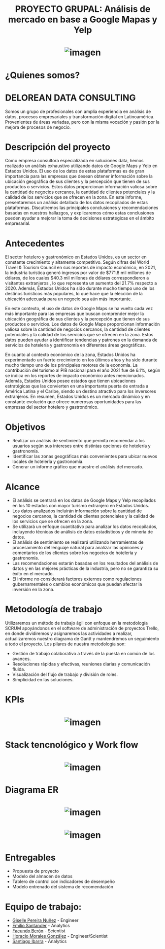 # <h1 align=center> **PROYECTO GRUPAL: Análisis de mercado en base a Google Mapas y Yelp** </h1>
# <h1 align=center> ![imagen](Log1.png)
# ¿Quienes somos?
# DELOREAN DATA CONSULTING
Somos un grupo de profesionales con amplia experiencia en análisis de datos, procesos empresariales y transformación digital en Latinoamérica. Provenientes de áreas variadas, pero con la misma vocación y pasión por la mejora de procesos de negocio.
# Descripción del proyecto
Como empresa consultora especializada en soluciones data, hemos realizado un análisis exhaustivo utilizando datos de Google Maps y Yelp en Estados Unidos. 
El uso de los datos de estas plataformas es de gran importancia para las empresas que desean obtener información sobre la ubicación geográfica de sus clientes y la percepción que tienen de sus productos o servicios.
Estos datos proporcionan información valiosa sobre la cantidad de negocios cercanos, la cantidad de clientes potenciales y la calidad de los servicios que se ofrecen en la zona.
En este informe, presentaremos un análisis detallado de los datos recopilados de estas plataformas. Discutiremos las principales conclusiones y recomendaciones basadas en nuestros hallazgos, y explicaremos cómo estas conclusiones pueden ayudar a mejorar la toma de decisiones estratégicas en el ámbito empresarial.
#
# Antecedentes
El sector hotelero y gastronómico en Estados Unidos, es un sector en constante crecimiento y altamente competitivo. Según cifras del World Travel & Tourism Council en sus reportes de impacto económico, en 2021, la industria turística generó ingresos por valor de $771.8 mil millones de dólares, de los cuales $40.3 mil millones de dólares correspondieron a visitantes extranjeros , lo que representa un aumento del 21.7% respecto a 2020. Además, Estados Unidos ha sido durante mucho tiempo uno de los destinos turísticos más populares, lo que hace que la elección de la ubicación adecuada para un negocio sea aún más importante.

En este contexto, el uso de datos de Google Maps se ha vuelto cada vez más importante para las empresas que buscan comprender mejor la ubicación geográfica de sus clientes y la percepción que tienen de sus productos o servicios. Los datos de Google Maps proporcionan información valiosa sobre la cantidad de negocios cercanos, la cantidad de clientes potenciales y la calidad de los servicios que se ofrecen en la zona. Estos datos pueden ayudar a identificar tendencias y patrones en la demanda de servicios de hotelería y gastronomía en diferentes áreas geográficas.

En cuanto al contexto económico de la zona, Estados Unidos ha experimentado un fuerte crecimiento en los últimos años y ha sido durante mucho tiempo uno de los principales motores de la economía. La contribución del turismo al PIB nacional para el año 2021 fue de 6.1%, según se indica en los reportes de impacto económico antes mencionados. Además, Estados Unidos posee estados que tienen ubicaciones estratégicas que las convierten en una importante puerta de entrada a América Latina y el Caribe, siendo un destino atractivo para los inversores extranjeros. En resumen, Estados Unidos es un mercado dinámico y en constante evolución que ofrece numerosas oportunidades para las empresas del sector hotelero y gastronómico.

 
 # Objetivos
* Realizar un análisis de sentimiento que permita recomendar a los usuarios según sus intereses entre distintas opciones de hotelería y gastronomía.
* Identificar las zonas geográficas más convenientes para ubicar nuevos locales de hotelería y gastronomía.
* Generar un informe gráfico que muestre el análisis del mercado.
#
# Alcance
* El análisis se centrará en los datos de Google Maps y Yelp recopilados en los 10 estados con mayor turismo extranjero en Estados Unidos.
* Los datos analizados incluirán información sobre la cantidad de negocios cercanos, la cantidad de clientes potenciales y la calidad de los servicios que se ofrecen en la zona.
* Se utilizará un enfoque cuantitativo para analizar los datos recopilados, incluyendo técnicas de análisis de datos estadísticos y de minería de datos.
* El análisis de sentimiento se realizará utilizando herramientas de procesamiento del lenguaje natural para analizar las opiniones y comentarios de los clientes sobre los negocios de hotelería y gastronomía.
* Las recomendaciones estarán basadas en los resultados del análisis de datos y en las mejores prácticas de la industria, pero no se garantiza su éxito en el mercado.
* El informe no considerará factores externos como regulaciones gubernamentales o cambios económicos que puedan afectar la inversión en la zona.
#
# Metodología de trabajo
Utilizaremos un método de trabajo ágil con enfoque en la metodología SCRUM apoyándonos en el software de administración de proyectos Trello, en donde dividiremos y asignaremos las actividades a realizar, actualizaremos nuestro diagrama de Gantt y mantendremos un seguimiento a todo el proyecto. Los pilares de nuestra metodología son:
 * Gestión de trabajo colaborativo a través de la puesta en común de los avances.
 * Resoluciones rápidas y efectivas, reuniones diarias y comunicación fluida.
 * Visualización del flujo de trabajo y división de roles.
 * Simplicidad en las soluciones.
#
# KPIs
# <h1 align=center> ![imagen](kpi.png)
# Stack tencnológico y Work flow
# <h1 align=center> ![imagen](workflow.PNG)
# Diagrama ER
# <h1 align=center> ![imagen](ER_google.png)
# <h1 align=center> ![imagen](ER_yelp.png)
# Entregables
 * Propuesta de proyecto
 * Modelo del almacén de datos
 * Tablero de control con indicadores de desempeño
 * Modelo entrenado del sistema de recomendación
#
# Equipo de trabajo:
+ [Giselle Pereira Nuñez](https://www.linkedin.com/in/giselle-pereira-nu%C3%B1ez-011330168/) - Engineer
+ [Emilio Santander](https://www.linkedin.com/in/emilio-santander/) - Analytics
+ [Facundo Berón](https://www.linkedin.com/in/facundo-beron/) - Scientist
+ [Horacio Morales González](https://www.linkedin.com/in/hmorales1970/) - Engineer/Scientist
+ [Santiago Ibarra](https://www.linkedin.com/in/santiagoibarra-dataanalytics/) - Analytics



